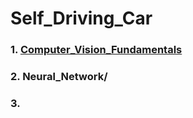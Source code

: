 # Self_Driving_Car

### 1. <a href="https://github.com/RishavMishraRM/Self_Driving_Car/tree/main/Computer_Vision_Fundamentals">Computer_Vision_Fundamentals</a>
### 2. <a>Neural_Network/<a>
### 3. 
